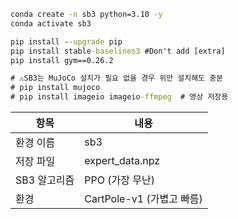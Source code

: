 
```cmd
conda create -n sb3 python=3.10 -y
conda activate sb3

pip install --upgrade pip
pip install stable-baselines3 #Don't add [extra]
pip install gym==0.26.2

# ⚠️SB3는 MuJoCo 설치가 필요 없을 경우 위만 설치해도 충분
# pip install mujoco
# pip install imageio imageio-ffmpeg  # 영상 저장용

```

|항목	|내용|
|--|--|
|환경 이름|	sb3|
|저장 파일	|expert_data.npz|
|SB3 알고리즘|	PPO (가장 무난)|
|환경	|CartPole-v1 (가볍고 빠름)|